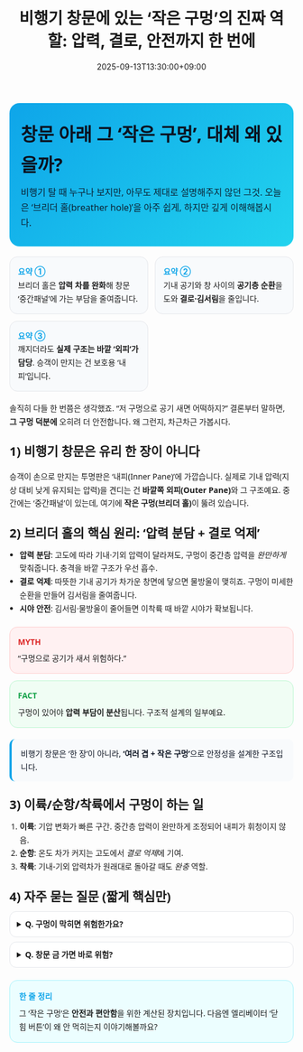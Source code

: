 ﻿---
title: "비행기 창문에 있는 ‘작은 구멍’의 진짜 역할: 압력, 결로, 안전까지 한 번에"
date: 2025-09-13T13:30:00+09:00
draft: false
description: "좌석 옆 창문을 자세히 보면 작은 구멍이 있습니다. 단순 환기구가 아닙니다. 캐빈 압력, 결로 방지, 시야 안전을 동시에 챙기는 ‘브리더 홀’의 원리를 쉽게 풀었습니다."
tags: ["비행기", "항공", "여행 팁", "공학", "압력"]
categories: ["지식 교양"]
keywords: ["비행기 창문 구멍", "브리더 홀", "항공 압력", "기내 결로", "창문 안전"]
ShowToc: true
TocOpen: true
---

<!-- ===== Hero Section ===== -->
<section style="font-family: ui-sans-serif, system-ui, -apple-system, Segoe UI, Roboto, Noto Sans, Apple SD Gothic Neo; line-height:1.7;">
  <div style="padding:28px 20px; border-radius:18px; background:linear-gradient(135deg,#0ea5e9 0%,#22d3ee 100%); color:#0b1220;">
    <h1 style="margin:0 0 8px 0; font-size:32px; color:#0b1220;">창문 아래 그 ‘작은 구멍’, 대체 왜 있을까?</h1>
    <p style="margin:0; font-size:16px; opacity:.9;">비행기 탈 때 누구나 보지만, 아무도 제대로 설명해주지 않던 그것. 오늘은 ‘브리더 홀(breather hole)’을 아주 쉽게, 하지만 깊게 이해해봅시다.</p>
  </div>

  <!-- Quick Facts Cards -->
  <div style="display:grid; grid-template-columns: repeat(auto-fit,minmax(220px,1fr)); gap:12px; margin:18px 0;">
    <div style="background:#f8fafc; border:1px solid #e5e7eb; border-radius:14px; padding:14px;">
      <div style="font-weight:700; font-size:14px; color:#0ea5e9;">요약 ①</div>
      <div style="font-size:14px;">브리더 홀은 <b>압력 차를 완화</b>해 창문 ‘중간패널’에 가는 부담을 줄여줍니다.</div>
    </div>
    <div style="background:#f8fafc; border:1px solid #e5e7eb; border-radius:14px; padding:14px;">
      <div style="font-weight:700; font-size:14px; color:#0ea5e9;">요약 ②</div>
      <div style="font-size:14px;">기내 공기와 창 사이의 <b>공기층 순환</b>을 도와 <b>결로·김서림</b>을 줄입니다.</div>
    </div>
    <div style="background:#f8fafc; border:1px solid #e5e7eb; border-radius:14px; padding:14px;">
      <div style="font-weight:700; font-size:14px; color:#0ea5e9;">요약 ③</div>
      <div style="font-size:14px;">깨지더라도 <b>실제 구조는 바깥 ‘외피’가 담당</b>. 승객이 만지는 건 보호용 ‘내피’입니다.</div>
    </div>
  </div>

  <!-- Conversational Hook -->
  <p style="margin:18px 0 6px 0;">솔직히 다들 한 번쯤은 생각했죠. “저 구멍으로 공기 새면 어떡하지?” 결론부터 말하면, <b>그 구멍 덕분에</b> 오히려 더 안전합니다. 왜 그런지, 차근차근 가봅시다.</p>

  <!-- Section 1 -->
  <h2 style="font-size:22px; margin:22px 0 8px 0;">1) 비행기 창문은 유리 한 장이 아니다</h2>
  <p>승객이 손으로 만지는 투명판은 ‘내피(Inner Pane)’에 가깝습니다. 실제로 기내 압력(지상 대비 낮게 유지되는 압력)을 견디는 건 <b>바깥쪽 외피(Outer Pane)</b>와 그 구조예요. 중간에는 ‘중간패널’이 있는데, 여기에 <b>작은 구멍(브리더 홀)</b>이 뚫려 있습니다.</p>

  <!-- Section 2 -->
  <h2 style="font-size:22px; margin:22px 0 8px 0;">2) 브리더 홀의 핵심 원리: ‘압력 분담 + 결로 억제’</h2>
  <ul style="padding-left:18px; margin:0;">
    <li><b>압력 분담</b>: 고도에 따라 기내·기외 압력이 달라져도, 구멍이 중간층 압력을 <i>완만하게</i> 맞춰줍니다. 충격을 바깥 구조가 우선 흡수.</li>
    <li><b>결로 억제</b>: 따뜻한 기내 공기가 차가운 창면에 닿으면 물방울이 맺히죠. 구멍이 미세한 순환을 만들어 김서림을 줄여줍니다.</li>
    <li><b>시야 안전</b>: 김서림·물방울이 줄어들면 이착륙 때 바깥 시야가 확보됩니다.</li>
  </ul>

  <!-- Myth vs Fact -->
  <div style="margin:20px 0; display:grid; grid-template-columns: repeat(auto-fit,minmax(260px,1fr)); gap:12px;">
    <div style="border:1px solid #fecaca; background:#fff1f2; border-radius:14px; padding:14px;">
      <div style="font-weight:800; color:#dc2626; font-size:14px; margin-bottom:6px;">MYTH</div>
      <div style="font-size:14px;">“구멍으로 공기가 새서 위험하다.”</div>
    </div>
    <div style="border:1px solid #bbf7d0; background:#f0fdf4; border-radius:14px; padding:14px;">
      <div style="font-weight:800; color:#16a34a; font-size:14px; margin-bottom:6px;">FACT</div>
      <div style="font-size:14px;">구멍이 있어야 <b>압력 부담이 분산</b>됩니다. 구조적 설계의 일부예요.</div>
    </div>
  </div>

  <!-- Pullquote -->
  <blockquote style="margin:18px 0; padding:14px 16px; border-left:4px solid #0ea5e9; background:#f8fafc; border-radius:10px; color:#0b1220;">
    비행기 창문은 ‘한 장’이 아니라, <b>‘여러 겹 + 작은 구멍’</b>으로 안정성을 설계한 구조입니다.
  </blockquote>

  <!-- Section 3 -->
  <h2 style="font-size:22px; margin:22px 0 8px 0;">3) 이륙/순항/착륙에서 구멍이 하는 일</h2>
  <ol style="padding-left:18px; margin:0;">
    <li><b>이륙</b>: 기압 변화가 빠른 구간. 중간층 압력이 완만하게 조정되어 내피가 휘청이지 않음.</li>
    <li><b>순항</b>: 온도 차가 커지는 고도에서 <i>결로 억제</i>에 기여.</li>
    <li><b>착륙</b>: 기내-기외 압력차가 원래대로 돌아갈 때도 <i>완충</i> 역할.</li>
  </ol>

  <!-- FAQ / details -->
  <h2 style="font-size:22px; margin:22px 0 8px 0;">4) 자주 묻는 질문 (짧게 핵심만)</h2>
  <details style="border:1px solid #e5e7eb; border-radius:12px; padding:10px 12px; background:#ffffff; margin-bottom:8px;">
    <summary style="cursor:pointer; font-weight:600;">Q. 구멍이 막히면 위험한가요?</summary>
    <div style="margin-top:8px;">정비 매뉴얼에는 <b>이물질·테이프 등으로 막지 말 것</b>이 명시됩니다. 막히면 결로·압력 완화 기능이 떨어질 수 있어요.</div>
  </details>
  <details style="border:1px solid #e5e7eb; border-radius:12px; padding:10px 12px; background:#ffffff;">
    <summary style="cursor:pointer; font-weight:600;">Q. 창문 금 가면 바로 위험?</summary>
    <div style="margin-top:8px;">승객이 만지는 건 보호용 내피라서 <b>즉시 구조 위험은 낮습니다</b>. 실제 압력은 바깥 외피가 견딥니다. 그래도 승무원에게 즉시 알려야 합니다.</div>
  </details>

  <!-- CTA / Outro -->
  <div style="margin-top:22px; padding:16px; border-radius:14px; background:#ecfeff; border:1px solid #a5f3fc;">
    <div style="font-weight:700; margin-bottom:6px; color:#0ea5e9;">한 줄 정리</div>
    <div>그 ‘작은 구멍’은 <b>안전과 편안함</b>을 위한 계산된 장치입니다. 다음엔 엘리베이터 ‘닫힘 버튼’이 왜 안 먹히는지 이야기해볼까요?</div>
  </div>
</section>
